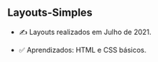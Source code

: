 ## Layouts-Simples

- ✍ Layouts realizados em Julho de 2021.

- ✅ Aprendizados: HTML e CSS básicos.
